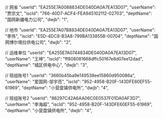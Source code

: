 // 网省
  "userId": "EA255E7A0088834DE040DA0A7EA13D07",
  "userName": "贾宗文",
  "iscId": "766-40D7-ACF4-FEA945102112-02703",
  "deptName": "国网新疆电力公司",
  "dwjb": "1",
  
  // 地市
  "userId": "EA255E7A07B8834DE040DA0A7EA13D07",
  "userName": "李伟",
  "iscId": "E5D-4DC8-B3A8-799BA133855B-00704",
  "deptName": "国网博尔塔拉供电公司",
  "dwjb": "2",
  
  
  // 运维单位
  "userId": "EA255E7A0744834DE040DA0A7EA13D07",
  "userName": "王坤",
  "iscId": "ff808081668dffc50167e8d07ee12dad",
  "deptName": "城区供电中心",
  "dwjb": "3",
  
  
  // 班组账号1
  "userId": "3660b45ba9e149538ee15860d950086a",
  "userName": "爱国网-邬宇亮",
  "iscId": "952-4958-B20F-143DFE60EF55-61969",
  "deptName": "小营盘镇供电所",
  "dwjb": "4",
  
  // 班组账号2
  "userId": "86297C42A6AA06C0E0537F01DA0AF3D7",
  "userName": "李海超",
  "iscId": "952-4958-B20F-143DFE60EF55-61969",
  "deptName": "小营盘镇供电所",
  "dwjb": "4",